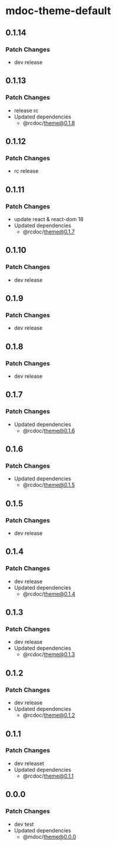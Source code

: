 # mdoc-theme-default

## 0.1.14

### Patch Changes

- dev release

## 0.1.13

### Patch Changes

- release rc
- Updated dependencies
  - @rcdoc/theme@0.1.8

## 0.1.12

### Patch Changes

- rc release

## 0.1.11

### Patch Changes

- update react & react-dom 18
- Updated dependencies
  - @rcdoc/theme@0.1.7

## 0.1.10

### Patch Changes

- dev release

## 0.1.9

### Patch Changes

- dev release

## 0.1.8

### Patch Changes

- dev release

## 0.1.7

### Patch Changes

- Updated dependencies
  - @rcdoc/theme@0.1.6

## 0.1.6

### Patch Changes

- Updated dependencies
  - @rcdoc/theme@0.1.5

## 0.1.5

### Patch Changes

- dev release

## 0.1.4

### Patch Changes

- dev release
- Updated dependencies
  - @rcdoc/theme@0.1.4

## 0.1.3

### Patch Changes

- dev release
- Updated dependencies
  - @rcdoc/theme@0.1.3

## 0.1.2

### Patch Changes

- dev release
- Updated dependencies
  - @rcdoc/theme@0.1.2

## 0.1.1

### Patch Changes

- dev releaset
- Updated dependencies
  - @rcdoc/theme@0.1.1

## 0.0.0

### Patch Changes

- dev test
- Updated dependencies
  - @mdoc/theme@0.0.0
